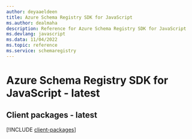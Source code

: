 ```yaml
---
author: deyaaeldeen
title: Azure Schema Registry SDK for JavaScript
ms.author: dealmaha
description: Reference for Azure Schema Registry SDK for JavaScript
ms.devlang: javascript
ms.data: 11/04/2022
ms.topic: reference
ms.service: schemaregistry
---
```

# Azure Schema Registry SDK for JavaScript - latest

## Client packages - latest
[!INCLUDE [client-packages](schema-registry-client-index.md)]
